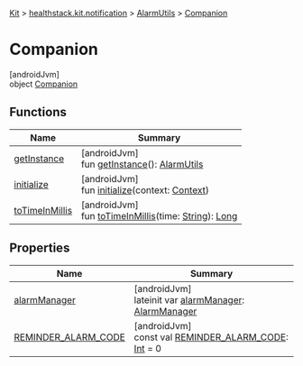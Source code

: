 
[Kit](../../../../kit.html) > [healthstack.kit.notification](../../index.html) > [AlarmUtils](../index.html) > [Companion](index.html)



# Companion



[androidJvm]\
object [Companion](index.html)



## Functions


| Name | Summary |
|---|---|
| [getInstance](get-instance.html) | [androidJvm]<br>fun [getInstance](get-instance.html)(): [AlarmUtils](../index.html) |
| [initialize](initialize.html) | [androidJvm]<br>fun [initialize](initialize.html)(context: [Context](https://developer.android.com/reference/kotlin/android/content/Context.html)) |
| [toTimeInMillis](to-time-in-millis.html) | [androidJvm]<br>fun [toTimeInMillis](to-time-in-millis.html)(time: [String](https://kotlinlang.org/api/latest/jvm/stdlib/kotlin/-string/index.html)): [Long](https://kotlinlang.org/api/latest/jvm/stdlib/kotlin/-long/index.html) |


## Properties


| Name | Summary |
|---|---|
| [alarmManager](alarm-manager.html) | [androidJvm]<br>lateinit var [alarmManager](alarm-manager.html): [AlarmManager](https://developer.android.com/reference/kotlin/android/app/AlarmManager.html) |
| [REMINDER_ALARM_CODE](-r-e-m-i-n-d-e-r_-a-l-a-r-m_-c-o-d-e.html) | [androidJvm]<br>const val [REMINDER_ALARM_CODE](-r-e-m-i-n-d-e-r_-a-l-a-r-m_-c-o-d-e.html): [Int](https://kotlinlang.org/api/latest/jvm/stdlib/kotlin/-int/index.html) = 0 |

